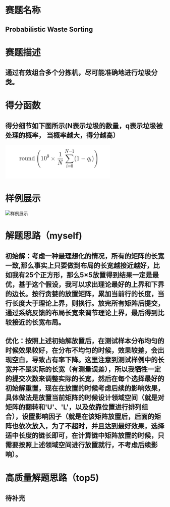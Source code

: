 # 赛题名称
## Probabilistic Waste Sorting
# 赛题描述
## 通过有效组合多个分拣机，尽可能准确地进行垃圾分类。
# 得分函数
## 得分细节如下图所示(N表示垃圾的数量，q表示垃圾被处理的概率， 当概率越大，得分越高）
![得分细节](./score.png)
# 样例展示
![样例展示](show.png)
# 解题思路（myself)
## 初始解：考虑一种最理想化的情况，所有的矩阵的长宽一致,那么事实上只要做到布局的长宽越接近越好，比如我有25个正方形，那么5×5放置得到结果一定是最优，基于这个假设，我可以求出理论最好的上界和下界的边长。按行贪婪的放置矩阵，累加当前行的长度，当行长度大于理论上界，则换行。放完所有矩阵后提交，通过系统反馈的布局长宽来调节理论上界，最后得到比较接近的长宽布局。
## 优化：按照上述初始解放置后，在测试样本分布均匀的时候效果较好，在分布不均匀的时候，效果较差，会出现空白，导致占有率下降。这里注意到测试样例中的长宽并不是实际的长宽（有测量误差），所以我牺牲一定的提交次数来调整实际的长宽，然后在每个选择最好的初始解重置，现在在放置的时候考虑后续的影响效果，具体做法是放置当前矩阵的时候设计领域空间（就是对矩阵的翻转和'U'、'L'，以及依靠位置进行排列组合），设置影响因子（就是在该矩阵放置后，后面的矩阵也依次放入，为了不超时，并且达到最好效果，选择适中长度的链长即可，在计算链中矩阵放置的时候，只需要按照上述领域空间进行放置就行，不考虑后续影响）。
# 高质量解题思路（top5)
## 待补充

